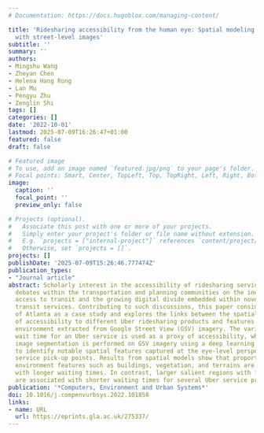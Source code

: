 ```yaml
---
# Documentation: https://docs.hugoblox.com/managing-content/

title: 'Ridesharing accessibility from the human eye: Spatial modeling of built environment
  with street-level images'
subtitle: ''
summary: ''
authors:
- Mingshu Wang
- Zheyan Chen
- Helena Hang Rong
- Lan Mu
- Pengyu Zhu
- Zenglin Shi
tags: []
categories: []
date: '2022-10-01'
lastmod: 2025-07-09T16:26:47+01:00
featured: false
draft: false

# Featured image
# To use, add an image named `featured.jpg/png` to your page's folder.
# Focal points: Smart, Center, TopLeft, Top, TopRight, Left, Right, BottomLeft, Bottom, BottomRight.
image:
  caption: ''
  focal_point: ''
  preview_only: false

# Projects (optional).
#   Associate this post with one or more of your projects.
#   Simply enter your project's folder or file name without extension.
#   E.g. `projects = ["internal-project"]` references `content/project/deep-learning/index.md`.
#   Otherwise, set `projects = []`.
projects: []
publishDate: '2025-07-09T15:26:46.777474Z'
publication_types:
- "Journal article"
abstract: Scholarly interest in the accessibility of ridesharing services stems from
  debates within the transportation and planning communities on the inequality of
  access to transit and the growing digital divide embedded within novel forms of
  transit services. Contributing to such discussions, this paper considers the city
  of Atlanta as a case study and explores the links between the spatial disparity
  of accessibility to different Uber ridesharing products and features of the built
  environment extracted from Google Street View (GSV) imagery. The variability of
  wait time for an Uber service is used as a proxy of accessibility, while semantic
  image segmentation is performed on GSV imagery using a deep learning model DeepLabv3+
  to identify notable spatial features captured at the eye-level perspective around
  service pick-up points. Results from spatial models show that proportions of built
  environment features such as buildings, vegetation, and terrains are associated
  with longer waiting times. In contrast, larger salient regions with foreground features
  are associated with shorter waiting times for several Uber service products.
publication: '*Computers, Environment and Urban Systems*'
doi: 10.1016/j.compenvurbsys.2022.101858
links:
- name: URL
  url: https://eprints.gla.ac.uk/275337/
---
```

